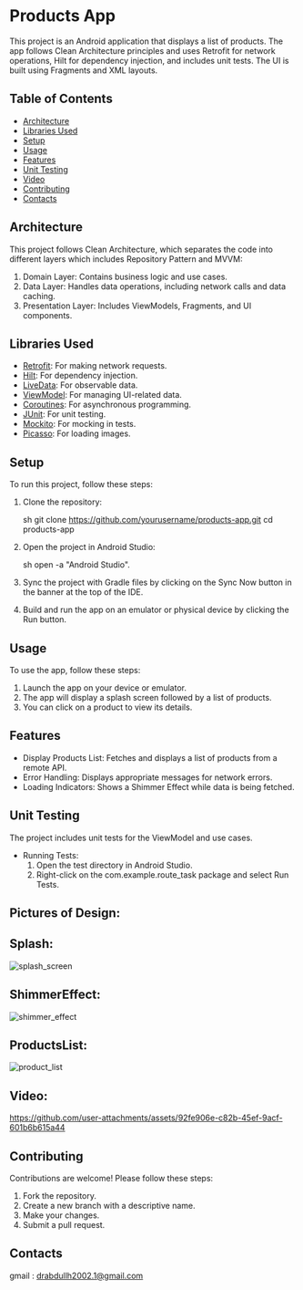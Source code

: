 # Products App

This project is an Android application that displays a list of products. The app follows Clean Architecture principles and uses Retrofit for network operations, Hilt for dependency injection, and includes unit tests. The UI is built using Fragments and XML layouts.

## Table of Contents

- [Architecture](#architecture)
- [Libraries Used](#libraries-used)
- [Setup](#setup)
- [Usage](#usage)
- [Features](#features)
- [Unit Testing](#unit-testing)
- [Video](#video)
- [Contributing](#contributing)
- [Contacts](#contacts)

## Architecture

This project follows Clean Architecture, which separates the code into different layers which includes Repository Pattern and MVVM:

1. Domain Layer: Contains business logic and use cases.
2. Data Layer: Handles data operations, including network calls and data caching.
3. Presentation Layer: Includes ViewModels, Fragments, and UI components.

## Libraries Used

- [Retrofit](https://square.github.io/retrofit/): For making network requests.
- [Hilt](https://dagger.dev/hilt/): For dependency injection.
- [LiveData](https://developer.android.com/topic/libraries/architecture/livedata): For observable data.
- [ViewModel](https://developer.android.com/topic/libraries/architecture/viewmodel): For managing UI-related data.
- [Coroutines](https://developer.android.com/kotlin/coroutines): For asynchronous programming.
- [JUnit](https://junit.org/junit5/): For unit testing.
- [Mockito](https://site.mockito.org/): For mocking in tests.
- [Picasso](https://square.github.io/picasso/): For loading images.


## Setup

To run this project, follow these steps:

1. Clone the repository:

    sh
    git clone https://github.com/yourusername/products-app.git
    cd products-app
    

2. Open the project in Android Studio:

    sh
    open -a "Android Studio".
    

3. Sync the project with Gradle files by clicking on the Sync Now button in the banner at the top of the IDE.

4. Build and run the app on an emulator or physical device by clicking the Run button.

## Usage

To use the app, follow these steps:

1. Launch the app on your device or emulator.
2. The app will display a splash screen followed by a list of products.
3. You can click on a product to view its details.

## Features

- Display Products List: Fetches and displays a list of products from a remote API.
- Error Handling: Displays appropriate messages for network errors.
- Loading Indicators: Shows a Shimmer Effect while data is being fetched.

## Unit Testing

The project includes unit tests for the ViewModel and use cases.

- Running Tests:
    1. Open the test directory in Android Studio.
    2. Right-click on the com.example.route_task package and select Run Tests.

## Pictures of Design:
## Splash:

![splash_screen](https://github.com/user-attachments/assets/f3edc702-084b-4aec-8353-47025dcbbb88)

## ShimmerEffect:
![shimmer_effect](https://github.com/user-attachments/assets/41bf5026-c7e7-4059-bf07-b2b481b2927f)

## ProductsList:
![product_list](https://github.com/user-attachments/assets/9e6516d7-7152-4954-a749-c5d55aa14b41)

## Video:
https://github.com/user-attachments/assets/92fe906e-c82b-45ef-9acf-601b6b615a44


## Contributing
Contributions are welcome! Please follow these steps:

1. Fork the repository.
2. Create a new branch with a descriptive name.
3. Make your changes.
4. Submit a pull request.


## Contacts
gmail : drabdullh2002.1@gmail.com
